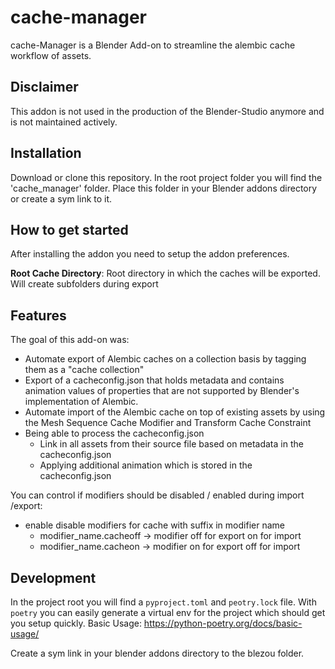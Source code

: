 # cache-manager
cache-Manager is a Blender Add-on to streamline the alembic cache workflow of assets.

## Disclaimer
This addon is not used in the production of the Blender-Studio anymore and is not maintained actively.
## Installation
Download or clone this repository.
In the root project folder you will find the 'cache_manager' folder. Place this folder in your Blender addons directory or create a sym link to it.

## How to get started
After installing the addon you need to setup the addon preferences.

**Root Cache Directory**: Root directory in which the caches will be exported. Will create subfolders during export

## Features
The goal of this add-on was:

- Automate export of Alembic caches on a collection basis by tagging them as a "cache collection"
- Export of a cacheconfig.json that holds metadata and contains animation values of properties that are not supported by Blender's implementation of Alembic.
- Automate import of the Alembic cache on top of existing assets by using the Mesh Sequence Cache Modifier and Transform Cache Constraint
- Being able to process the cacheconfig.json
    - Link in all assets from their source file based on metadata in the cacheconfig.json
    - Applying additional animation which is stored in the cacheconfig.json



You can control if modifiers should be disabled / enabled during import /export:
- enable disable modifiers for cache with suffix in modifier name
    - modifier_name.cacheoff -> modifier off for export on  for import
    - modifier_name.cacheon  -> modifier on  for export off for import

## Development
In the project root you will find a `pyproject.toml` and `peotry.lock` file.
With `poetry` you can easily generate a virtual env for the project which should get you setup quickly.
Basic Usage: https://python-poetry.org/docs/basic-usage/

Create a sym link in your blender addons directory to the blezou folder.


